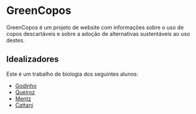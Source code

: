 # GreenCopos
GreenCopos é um projeto de website com informações sobre o uso de copos descartáveis e sobre a adoção de alternativas sustentáveis ao uso destes.

## Idealizadores
Este é um trabalho de biologia dos seguintes alunos:

- [Godinho](https://github.com/Onedog-Andre)
- [Queiroz](https://github.com/LeCynge)
- [Mentz]()
- [Cattani]()

